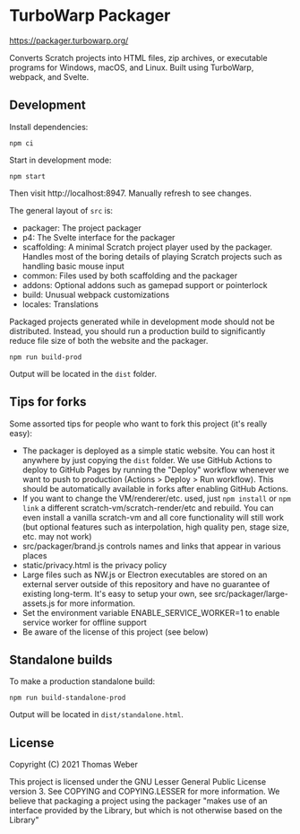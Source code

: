 # TurboWarp Packager

https://packager.turbowarp.org/

Converts Scratch projects into HTML files, zip archives, or executable programs for Windows, macOS, and Linux. Built using TurboWarp, webpack, and Svelte.

## Development

Install dependencies:

```
npm ci
```

Start in development mode:

```
npm start
```

Then visit http://localhost:8947. Manually refresh to see changes.

The general layout of `src` is:

 - packager: The project packager
 - p4: The Svelte interface for the packager
 - scaffolding: A minimal Scratch project player used by the packager. Handles most of the boring details of playing Scratch projects such as handling basic mouse input
 - common: Files used by both scaffolding and the packager
 - addons: Optional addons such as gamepad support or pointerlock
 - build: Unusual webpack customizations
 - locales: Translations

Packaged projects generated while in development mode should not be distributed. Instead, you should run a production build to significantly reduce file size of both the website and the packager.

```
npm run build-prod
```

Output will be located in the `dist` folder.

## Tips for forks

Some assorted tips for people who want to fork this project (it's really easy):

 - The packager is deployed as a simple static website. You can host it anywhere by just copying the `dist` folder. We use GitHub Actions to deploy to GitHub Pages by running the "Deploy" workflow whenever we want to push to production (Actions > Deploy > Run workflow). This should be automatically available in forks after enabling GitHub Actions.
 - If you want to change the VM/renderer/etc. used, just `npm install` or `npm link` a different scratch-vm/scratch-render/etc and rebuild. You can even install a vanilla scratch-vm and all core functionality will still work (but optional features such as interpolation, high quality pen, stage size, etc. may not work)
 - src/packager/brand.js controls names and links that appear in various places
 - static/privacy.html is the privacy policy
 - Large files such as NW.js or Electron executables are stored on an external server outside of this repository and have no guarantee of existing long-term. It's easy to setup your own, see src/packager/large-assets.js for more information.
 - Set the environment variable ENABLE_SERVICE_WORKER=1 to enable service worker for offline support
 - Be aware of the license of this project (see below)

## Standalone builds

To make a production standalone build:

```
npm run build-standalone-prod
```

Output will be located in `dist/standalone.html`.

## License

Copyright (C) 2021 Thomas Weber

This project is licensed under the GNU Lesser General Public License version 3. See COPYING and COPYING.LESSER for more information. We believe that packaging a project using the packager "makes use of an interface provided by the Library, but which is not otherwise based on the Library"
